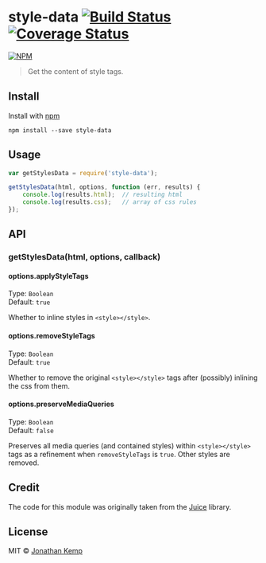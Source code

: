 # style-data [![Build Status](https://travis-ci.org/jonkemp/style-data.svg?branch=master)](https://travis-ci.org/jonkemp/style-data) [![Coverage Status](https://coveralls.io/repos/jonkemp/style-data/badge.svg?branch=master&service=github)](https://coveralls.io/github/jonkemp/style-data?branch=master)

[![NPM](https://nodei.co/npm/style-data.png?downloads=true)](https://nodei.co/npm/style-data/)

> Get the content of style tags.

## Install

Install with [npm](https://npmjs.org/package/style-data)

```
npm install --save style-data
```

## Usage

```js
var getStylesData = require('style-data');

getStylesData(html, options, function (err, results) {
    console.log(results.html);  // resulting html
    console.log(results.css);   // array of css rules
});
```

## API

### getStylesData(html, options, callback)

#### options.applyStyleTags

Type: `Boolean`  
Default: `true`

Whether to inline styles in `<style></style>`.

#### options.removeStyleTags

Type: `Boolean`  
Default: `true`

Whether to remove the original `<style></style>` tags after (possibly) inlining the css from them.

#### options.preserveMediaQueries

Type: `Boolean`  
Default: `false`

Preserves all media queries (and contained styles) within `<style></style>` tags as a refinement when `removeStyleTags` is `true`. Other styles are removed.


## Credit

The code for this module was originally taken from the [Juice](https://github.com/Automattic/juice) library.

## License

MIT © [Jonathan Kemp](http://jonkemp.com)
